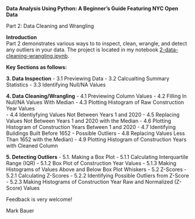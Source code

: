 **Data Analysis Using Python: A Beginner’s Guide Featuring NYC Open Data**

Part 2: Data Cleaning and Wrangling

**Introduction**  
Part 2 demonstrates various ways to to inspect, clean, wrangle, and detect any outliers in your data. The project is located in my notebook [2-data-cleaning-wrangling.ipynb](https://github.com/mebauer/data-analysis-using-python/blob/master/2-data-cleaning-wrangling/2-data-cleaning-wrangling.ipynb).

**Key Sections as follows:**

**3. Data Inspection**
     - 3.1 Previewing Data
     - 3.2 Calcualting Summary Statistics
     - 3.3 Identifying Null/NA Values
 
**4. Data Cleaning/Wrangling** 
     - 4.1 Previewing Column Values
     - 4.2 Filling In Null/NA Values With Median
     - 4.3 Plotting Histogram of Raw Construction Year Values   
     - 4.4 Identiyfying Values Not Between Years 1 and 2020
     - 4.5 Replacing Values Not Between Years 1 and 2020 with the Median
     - 4.6 Plotting Histogram of Construction Years Between 1 and 2020
     - 4.7 Identifying Buildings Built Before 1652 - Possible Outliers
     - 4.8 Replacing Values Less Than 1652 with the Median)
     - 4.9 Plotting Histogram of Construction Years with Cleaned Column

**5. Detecting Outliers**
     - 5.1. Making a Box Plot
        - 5.1.1 Calculating Interquartile Range (IQR)
        - 5.1.2 Box Plot of Construction Year Values
        - 5.1.3 Making Histograms of Values Above and Below Box Plot Whiskers
     - 5.2 Z-Scores
        - 5.2.1 Calculating Z-Scores
        - 5.2.2 Identifying Possible Outliers from Z-Score
        - 5.2.3 Making Histograms of Construction Year Raw and Normalized (Z-Score) Values


Feedback is very welcome!

Mark Bauer